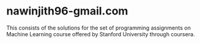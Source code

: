 # nawinjith96-gmail.com
This consists of the solutions for the set of programming assignments on Machine Learning course offered by Stanford University through coursera.
